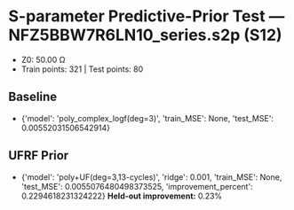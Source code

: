 # S-parameter Predictive-Prior Test — NFZ5BBW7R6LN10_series.s2p (S12)
- Z0: 50.00 Ω
- Train points: 321  |  Test points: 80

## Baseline
- {'model': 'poly_complex_logf(deg=3)', 'train_MSE': None, 'test_MSE': 0.00552031506542914}

## UFRF Prior
- {'model': 'poly+UF(deg=3,13-cycles)', 'ridge': 0.001, 'train_MSE': None, 'test_MSE': 0.0055076480498373525, 'improvement_percent': 0.2294618231324222}
**Held-out improvement:** 0.23%